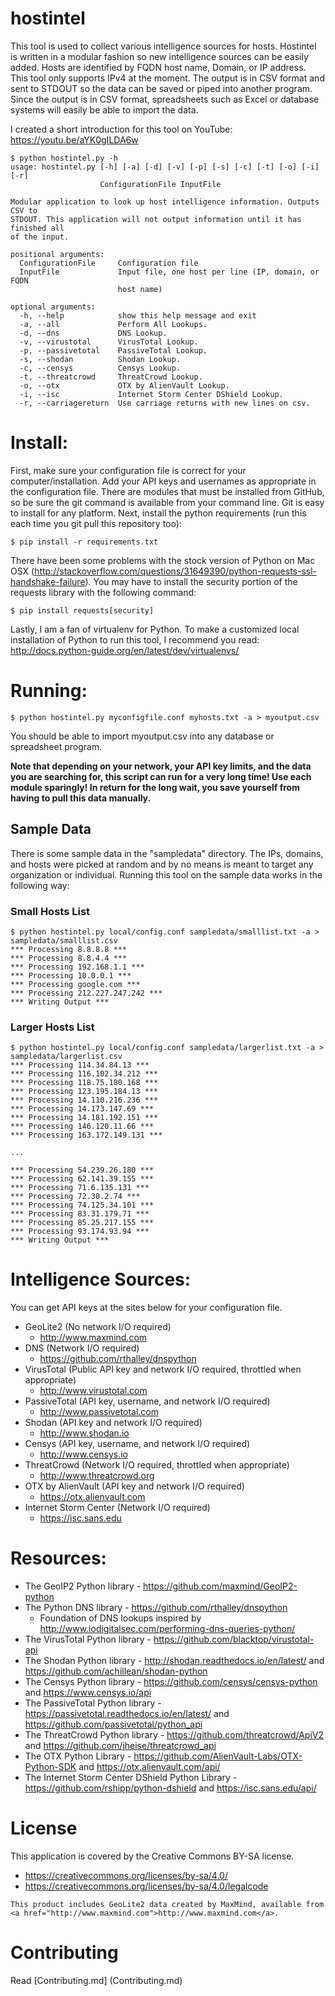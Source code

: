 # hostintel

This tool is used to collect various intelligence sources for hosts.
Hostintel is written in a modular fashion so new intelligence sources can be
easily added.
Hosts are identified by FQDN host name, Domain, or IP address.
This tool only supports IPv4 at the moment.
The output is in CSV format and sent to STDOUT
so the data can be saved or piped into another program.
Since the output is in CSV format, spreadsheets such as Excel or database systems will
easily be able to import the data.

I created a short introduction for this tool on YouTube: https://youtu.be/aYK0gILDA6w

```
$ python hostintel.py -h
usage: hostintel.py [-h] [-a] [-d] [-v] [-p] [-s] [-c] [-t] [-o] [-i] [-r]
                    ConfigurationFile InputFile

Modular application to look up host intelligence information. Outputs CSV to
STDOUT. This application will not output information until it has finished all
of the input.

positional arguments:
  ConfigurationFile     Configuration file
  InputFile             Input file, one host per line (IP, domain, or FQDN
                        host name)

optional arguments:
  -h, --help            show this help message and exit
  -a, --all             Perform All Lookups.
  -d, --dns             DNS Lookup.
  -v, --virustotal      VirusTotal Lookup.
  -p, --passivetotal    PassiveTotal Lookup.
  -s, --shodan          Shodan Lookup.
  -c, --censys          Censys Lookup.
  -t, --threatcrowd     ThreatCrowd Lookup.
  -o, --otx             OTX by AlienVault Lookup.
  -i, --isc             Internet Storm Center DShield Lookup.
  -r, --carriagereturn  Use carriage returns with new lines on csv.
```

# Install:
First, make sure your configuration file is correct for your computer/installation.
Add your API keys and usernames as appropriate in the configuration file.  There are modules that must
be installed from GitHub, so be sure the git command is available from your command line.  Git is easy to
install for any platform.
Next, install the python requirements (run this each time you git pull this repository too):

```
$ pip install -r requirements.txt
```

There have been some problems with the stock version of Python on Mac OSX (http://stackoverflow.com/questions/31649390/python-requests-ssl-handshake-failure).  You may have to
install the security portion of the requests library with the following command:

```
$ pip install requests[security]
```

Lastly, I am a fan of virtualenv for Python.  To make a customized local installation of
Python to run this tool, I recommend you read:  http://docs.python-guide.org/en/latest/dev/virtualenvs/

# Running:

```
$ python hostintel.py myconfigfile.conf myhosts.txt -a > myoutput.csv
```
You should be able to import myoutput.csv into any database or spreadsheet program.

**Note that depending on your network, your API key limits, and the data you are searching for,
this script can run for a very long time!  Use each module sparingly!  In return for the long
wait, you save yourself from having to pull this data manually.**

## Sample Data

There is some sample data in the "sampledata" directory.  The IPs, domains, and hosts
were picked at random and by no means is meant to target any organization or individual.
Running this tool on the sample data works in the following way:

### Small Hosts List
```
$ python hostintel.py local/config.conf sampledata/smalllist.txt -a > sampledata/smalllist.csv
*** Processing 8.8.8.8 ***
*** Processing 8.8.4.4 ***
*** Processing 192.168.1.1 ***
*** Processing 10.0.0.1 ***
*** Processing google.com ***
*** Processing 212.227.247.242 ***
*** Writing Output ***
```

### Larger Hosts List
```
$ python hostintel.py local/config.conf sampledata/largerlist.txt -a > sampledata/largerlist.csv
*** Processing 114.34.84.13 ***
*** Processing 116.102.34.212 ***
*** Processing 118.75.180.168 ***
*** Processing 123.195.184.13 ***
*** Processing 14.110.216.236 ***
*** Processing 14.173.147.69 ***
*** Processing 14.181.192.151 ***
*** Processing 146.120.11.66 ***
*** Processing 163.172.149.131 ***

...

*** Processing 54.239.26.180 ***
*** Processing 62.141.39.155 ***
*** Processing 71.6.135.131 ***
*** Processing 72.30.2.74 ***
*** Processing 74.125.34.101 ***
*** Processing 83.31.179.71 ***
*** Processing 85.25.217.155 ***
*** Processing 93.174.93.94 ***
*** Writing Output ***
```

# Intelligence Sources:

You can get API keys at the sites below for your configuration file.

  - GeoLite2 (No network I/O required)
    - http://www.maxmind.com
  - DNS (Network I/O required)
    - https://github.com/rthalley/dnspython
  - VirusTotal (Public API key and network I/O required, throttled when appropriate)
    - http://www.virustotal.com
  - PassiveTotal (API key, username, and network I/O required)
    - http://www.passivetotal.com
  - Shodan (API key and network I/O required)
    - http://www.shodan.io
  - Censys (API key, username, and network I/O required)
    - http://www.censys.io
  - ThreatCrowd (Network I/O required, throttled when appropriate)
    - http://www.threatcrowd.org
  - OTX by AlienVault (API key and network I/O required)
    - https://otx.alienvault.com
  - Internet Storm Center (Network I/O required)
    - https://isc.sans.edu

# Resources:

   - The GeoIP2 Python library - https://github.com/maxmind/GeoIP2-python
   - The Python DNS library - https://github.com/rthalley/dnspython
     - Foundation of DNS lookups inspired by http://www.iodigitalsec.com/performing-dns-queries-python/
   - The VirusTotal Python library - https://github.com/blacktop/virustotal-api
   - The Shodan Python library - http://shodan.readthedocs.io/en/latest/ and https://github.com/achillean/shodan-python
   - The Censys Python library - https://github.com/censys/censys-python and https://www.censys.io/api
   - The PassiveTotal Python library - https://passivetotal.readthedocs.io/en/latest/ and https://github.com/passivetotal/python_api
   - The ThreatCrowd Python library - https://github.com/threatcrowd/ApiV2 and https://github.com/jheise/threatcrowd_api
   - The OTX Python Library - https://github.com/AlienVault-Labs/OTX-Python-SDK and https://otx.alienvault.com/api/
   - The Internet Storm Center DShield Python Library - https://github.com/rshipp/python-dshield and https://isc.sans.edu/api/

# License
This application is covered by the Creative Commons BY-SA license.

- https://creativecommons.org/licenses/by-sa/4.0/
- https://creativecommons.org/licenses/by-sa/4.0/legalcode

```
This product includes GeoLite2 data created by MaxMind, available from
<a href="http://www.maxmind.com">http://www.maxmind.com</a>.
```

# Contributing

Read [Contributing.md] (Contributing.md)